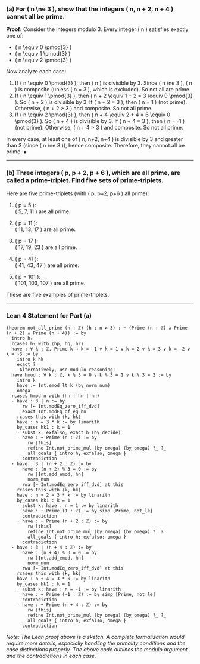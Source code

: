 ### (a) For \( n \ne 3 \), show that the integers \( n, n + 2, n + 4 \) cannot all be prime.

**Proof:**
Consider the integers modulo 3. Every integer \( n \) satisfies exactly one of:
- \( n \equiv 0 \pmod{3} \)
- \( n \equiv 1 \pmod{3} \)
- \( n \equiv 2 \pmod{3} \)

Now analyze each case:
1. If \( n \equiv 0 \pmod{3} \), then \( n \) is divisible by 3. Since \( n \ne 3 \), \( n \) is composite (unless \( n = 3 \), which is excluded). So not all are prime.
2. If \( n \equiv 1 \pmod{3} \), then \( n + 2 \equiv 1 + 2 = 3 \equiv 0 \pmod{3} \). So \( n + 2 \) is divisible by 3. If \( n + 2 = 3 \), then \( n = 1 \) (not prime). Otherwise, \( n + 2 > 3 \) and composite. So not all prime.
3. If \( n \equiv 2 \pmod{3} \), then \( n + 4 \equiv 2 + 4 = 6 \equiv 0 \pmod{3} \). So \( n + 4 \) is divisible by 3. If \( n + 4 = 3 \), then \( n = -1 \) (not prime). Otherwise, \( n + 4 > 3 \) and composite. So not all prime.

In every case, at least one of \( n, n+2, n+4 \) is divisible by 3 and greater than 3 (since \( n \ne 3 \)), hence composite. Therefore, they cannot all be prime. ∎

---

### (b) Three integers \( p, p + 2, p + 6 \), which are all prime, are called a prime-triplet. Find five sets of prime-triplets.

Here are five prime-triplets (with \( p, p+2, p+6 \) all prime):

1. \( p = 5 \):  
   \( 5, 7, 11 \) are all prime.

2. \( p = 11 \):  
   \( 11, 13, 17 \) are all prime.

3. \( p = 17 \):  
   \( 17, 19, 23 \) are all prime.

4. \( p = 41 \):  
   \( 41, 43, 47 \) are all prime.

5. \( p = 101 \):  
   \( 101, 103, 107 \) are all prime.

These are five examples of prime-triplets.

---

### Lean 4 Statement for Part (a)

```lean
theorem not_all_prime (n : ℤ) (h : n ≠ 3) : ¬ (Prime (n : ℤ) ∧ Prime (n + 2) ∧ Prime (n + 4)) := by
  intro h₁
  rcases h₁ with ⟨hp, hq, hr⟩
  have : ∀ k : ℤ, Prime k → k = -1 ∨ k = 1 ∨ k = 2 ∨ k = 3 ∨ k = -2 ∨ k = -3 := by
    intro k hk
    exact ?
  -- Alternatively, use modulo reasoning:
  have hmod : ∀ k : ℤ, k % 3 = 0 ∨ k % 3 = 1 ∨ k % 3 = 2 := by
    intro k
    have := Int.emod_lt k (by norm_num)
    omega
  rcases hmod n with (hn | hn | hn)
  · have : 3 ∣ n := by
      rw [← Int.modEq_zero_iff_dvd]
      exact Int.modEq_of_eq hn
    rcases this with ⟨k, hk⟩
    have : n = 3 * k := by linarith
    by_cases hk1 : k = 1
    · subst k; exfalso; exact h (by decide)
    · have : ¬ Prime (n : ℤ) := by
        rw [this]
        refine Int.not_prime_mul (by omega) (by omega) ?_ ?_
        all_goals { intro h; exfalso; omega }
      contradiction
  · have : 3 ∣ (n + 2 : ℤ) := by
      have : (n + 2) % 3 = 0 := by
        rw [Int.add_emod, hn]
        norm_num
      rwa [← Int.modEq_zero_iff_dvd] at this
    rcases this with ⟨k, hk⟩
    have : n + 2 = 3 * k := by linarith
    by_cases hk1 : k = 1
    · subst k; have : n = 1 := by linarith
      have : ¬ Prime (1 : ℤ) := by simp [Prime, not_le]
      contradiction
    · have : ¬ Prime (n + 2 : ℤ) := by
        rw [this]
        refine Int.not_prime_mul (by omega) (by omega) ?_ ?_
        all_goals { intro h; exfalso; omega }
      contradiction
  · have : 3 ∣ (n + 4 : ℤ) := by
      have : (n + 4) % 3 = 0 := by
        rw [Int.add_emod, hn]
        norm_num
      rwa [← Int.modEq_zero_iff_dvd] at this
    rcases this with ⟨k, hk⟩
    have : n + 4 = 3 * k := by linarith
    by_cases hk1 : k = 1
    · subst k; have : n = -1 := by linarith
      have : ¬ Prime (-1 : ℤ) := by simp [Prime, not_le]
      contradiction
    · have : ¬ Prime (n + 4 : ℤ) := by
        rw [this]
        refine Int.not_prime_mul (by omega) (by omega) ?_ ?_
        all_goals { intro h; exfalso; omega }
      contradiction
```

*Note: The Lean proof above is a sketch. A complete formalization would require more details, especially handling the primality conditions and the case distinctions properly. The above code outlines the modulo argument and the contradictions in each case.*